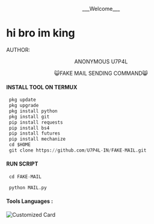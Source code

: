 <p align="center">
___Welcome___

# hi bro im king
AUTHOR:
<p align="center">
ANONYMOUS U7P4L

</br>
<p align="center">
      😺FAKE MAIL SENDING COMMAND😸

</p>
  
#### INSTALL TOOL ON TERMUX
```python
 pkg update
 pkg upgrade
 pkg install python
 pkg install git
 pip install requests
 pip install bs4
 pip install futures
 pip install mechanize
 cd $HOME 
 git clone https://github.com/U7P4L-IN/FAKE-MAIL.git
```
#### RUN SCRIPT
```python
 cd FAKE-MAIL

 python MAIL.py
```


#### Tools Languages :

![Customized Card](https://github-readme-stats.vercel.app/api/pin?username=U7P4L-IN&repo=FAKE-MAIL&title_color=fff&icon_color=f9f9f9&text_color=9f9f9f&bg_color=151515)
